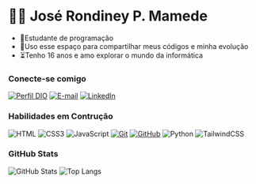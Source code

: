 # 👋🏻 José Rondiney P. Mamede

- 👾Estudante de programação
- 📖Uso esse espaço para compartilhar meus códigos e minha evolução
- ⏳Tenho 16 anos e amo explorar o mundo da informática

### Conecte-se comigo

[![Perfil DIO](https://img.shields.io/badge/-Meu%20Perfil%20na%20DIO-30A3DC?style=for-the-badge)](https://www.dio.me/users/rondineypatricio)
[![E-mail](https://img.shields.io/badge/-Email-000?style=for-the-badge&logo=microsoft-outlook&logoColor=E94D5F)](mailto:rondineypatricio@gmail.com)
[![LinkedIn](https://img.shields.io/badge/-LinkedIn-000?style=for-the-badge&logo=linkedin&logoColor=30A3DC)]()

### Habilidades em Contrução

![HTML](https://img.shields.io/badge/HTML-000?style=for-the-badge&logo=html5&logoColor=30A3DC)
![CSS3](https://img.shields.io/badge/CSS3-000?style=for-the-badge&logo=css3&logoColor=E94D5F)
![JavaScript](https://img.shields.io/badge/JavaScript-000?style=for-the-badge&logo=javascript&logoColor=F0DB4F)
[![Git](https://img.shields.io/badge/Git-000?style=for-the-badge&logo=git&logoColor=E94D5F)](https://git-scm.com/doc)
[![GitHub](https://img.shields.io/badge/GitHub-000?style=for-the-badge&logo=github&logoColor=30A3DC)](https://docs.github.com/)
![Python](https://img.shields.io/badge/Python-000?style=for-the-badge&logo=python&logoColor=3776AB)
![TailwindCSS](https://img.shields.io/badge/Tailwind_CSS-38B2AC?style=for-the-badge&logo=tailwind-css&logoColor=white)

### GitHub Stats

![GitHub Stats](https://github-readme-stats.vercel.app/api?username=Rodney-JM&show_icons=true&theme=radical)
![Top Langs](https://github-readme-stats.vercel.app/api/top-langs/?username=Rodney-JM&layout=compact&theme=radical)




